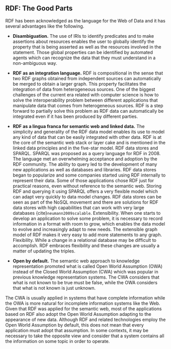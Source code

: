 ## RDF: The Good Parts
RDF has been acknowledged as the language for the Web of Data and it has several advantages like the following.

* **Disambiguation.** The use of IRIs to identify predicates and to make assertions about resources enables the user to globally identify the property that is being asserted as well as the resources involved in the statement. Those global properties can be identified by automated agents which can recognize the data that they must understand in a non-ambiguous way.

* **RDF as an integration language.** RDF is compositional in the sense that two RDF graphs obtained from independent sources can automatically be merged to obtain a larger graph. This property facilitates the integration of data from heterogeneous sources.
One of the biggest challenges of the current era related with computer science is how to solve the interoperability problem between different applications that manipulate data that comes from heterogeneous sources. RDF is a step forward to partially solve this problem as RDF data can automatically be integrated even if it has been produced by different parties.

* **RDF as a lingua franca for semantic web and linked data.** The simplicity and generality of the RDF data model enables its use to model any kind of data that can be easily integrated with other data. RDF is at the core of the semantic web stack or layer cake and is mentioned in the linked data principles and in the five-star model. RDF data stores and SPARQL. SPARQL was proposed as a query language for RDF in 2008. The language met an overwhelming acceptance and adoption by the RDF community. The ability to query led to the development of many new applications as well as databases and libraries. RDF data stores began to popularize and some companies started using RDF internally to represent their data. Some of those applications chose RDF just for practical reasons, even without reference to the semantic web. Storing RDF and querying it using SPARQL offers a very flexible model which can adapt very quickly to data model changes. RDF data stores can be seen as part of the NoSQL movement and there are solutions for RDF data stores with high capabilities that can work with very large databases {cite}`neumann2009scalable`. Extensibility. When one starts to develop an application to solve some problem, it is necessary to record information in a format with room to grow, which enables the data model to evolve and increasingly adapt to new needs. The extensible graph model of RDF makes it very easy to add more statements to any graph. Flexibility. While a change in a relational database may be difficult to accomplish. RDF embraces flexibility and these changes are usually a matter of updating the triples.

* **Open by default.** The semantic web approach to knowledge representation promoted what is called Open World Assumption (OWA) instead of the Closed World Assumption (CWA) which was popular in previous knowledge representation systems. The CWA considers that what is not known to be true must be false, while the OWA considers that what is not known is just unknown.

The CWA is usually applied in systems that have complete information while the OWA is more natural for incomplete information systems like the Web.
Given that RDF was applied for the semantic web, most of the applications based on RDF also adopt the Open World Assumption adapting to the appearance of new data.
Although RDF and related technologies employ the Open World Assumption by default, this does not mean that every application must adopt that assumption. In some contexts, it may be necessary to take the opposite view and consider that a system contains all the information on some topic in order to operate.